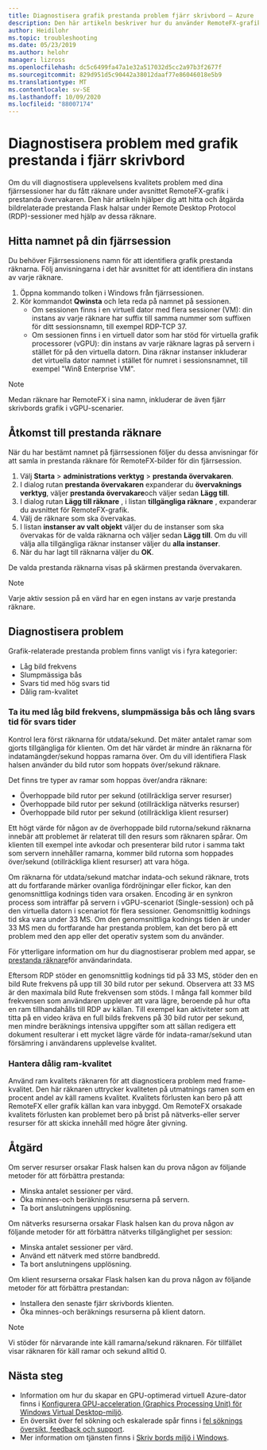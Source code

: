 ```yaml
---
title: Diagnostisera grafik prestanda problem fjärr skrivbord – Azure
description: Den här artikeln beskriver hur du använder RemoteFX-grafikkort i sessioner med fjärr skrivbords protokoll för att diagnostisera prestanda problem med grafik i Windows Virtual Desktop.
author: Heidilohr
ms.topic: troubleshooting
ms.date: 05/23/2019
ms.author: helohr
manager: lizross
ms.openlocfilehash: dc5c6499fa47a1e32a517032d5cc2a97b3f2677f
ms.sourcegitcommit: 829d951d5c90442a38012daaf77e86046018e5b9
ms.translationtype: MT
ms.contentlocale: sv-SE
ms.lasthandoff: 10/09/2020
ms.locfileid: "88007174"
---
```

# <a name="diagnose-graphics-performance-issues-in-remote-desktop"></a>Diagnostisera problem med grafik prestanda i fjärr skrivbord

Om du vill diagnostisera upplevelsens kvalitets problem med dina fjärrsessioner har du fått räknare under avsnittet RemoteFX-grafik i prestanda övervakaren. Den här artikeln hjälper dig att hitta och åtgärda bildrelaterade prestanda Flask halsar under Remote Desktop Protocol (RDP)-sessioner med hjälp av dessa räknare.

## <a name="find-your-remote-session-name"></a>Hitta namnet på din fjärrsession

Du behöver Fjärrsessionens namn för att identifiera grafik prestanda räknarna. Följ anvisningarna i det här avsnittet för att identifiera din instans av varje räknare.

1. Öppna kommando tolken i Windows från fjärrsessionen.
2. Kör kommandot **Qwinsta** och leta reda på namnet på sessionen.
    - Om sessionen finns i en virtuell dator med flera sessioner (VM): din instans av varje räknare har suffix till samma nummer som suffixen för ditt sessionsnamn, till exempel RDP-TCP 37.
    - Om sessionen finns i en virtuell dator som har stöd för virtuella grafik processorer (vGPU): din instans av varje räknare lagras på servern i stället för på den virtuella datorn. Dina räknar instanser inkluderar det virtuella dator namnet i stället för numret i sessionsnamnet, till exempel "Win8 Enterprise VM".

>[!NOTE]
> Medan räknare har RemoteFX i sina namn, inkluderar de även fjärr skrivbords grafik i vGPU-scenarier.

## <a name="access-performance-counters"></a>Åtkomst till prestanda räknare

När du har bestämt namnet på fjärrsessionen följer du dessa anvisningar för att samla in prestanda räknare för RemoteFX-bilder för din fjärrsession.

1. Välj **Starta**  >  **administrations verktyg**  >  **prestanda övervakaren**.
2. I dialog rutan **prestanda övervakaren** expanderar du **övervaknings verktyg**, väljer **prestanda övervakare**och väljer sedan **Lägg till**.
3. I dialog rutan **Lägg till räknare** , i listan **tillgängliga räknare** , expanderar du avsnittet för RemoteFX-grafik.
4. Välj de räknare som ska övervakas.
5. I listan **instanser av valt objekt** väljer du de instanser som ska övervakas för de valda räknarna och väljer sedan **Lägg till**. Om du vill välja alla tillgängliga räknar instanser väljer du **alla instanser**.
6. När du har lagt till räknarna väljer du **OK**.

De valda prestanda räknarna visas på skärmen prestanda övervakaren.

>[!NOTE]
>Varje aktiv session på en värd har en egen instans av varje prestanda räknare.

## <a name="diagnose-issues"></a>Diagnostisera problem

Grafik-relaterade prestanda problem finns vanligt vis i fyra kategorier:

- Låg bild frekvens
- Slumpmässiga bås
- Svars tid med hög svars tid
- Dålig ram-kvalitet

### <a name="addressing-low-frame-rate-random-stalls-and-high-input-latency"></a>Ta itu med låg bild frekvens, slumpmässiga bås och lång svars tid för svars tider

Kontrol lera först räknarna för utdata/sekund. Det mäter antalet ramar som gjorts tillgängliga för klienten. Om det här värdet är mindre än räknarna för indatamängder/sekund hoppas ramarna över. Om du vill identifiera Flask halsen använder du bild rutor som hoppats över/sekund räknare.

Det finns tre typer av ramar som hoppas över/andra räknare:

- Överhoppade bild rutor per sekund (otillräckliga server resurser)
- Överhoppade bild rutor per sekund (otillräckliga nätverks resurser)
- Överhoppade bild rutor per sekund (otillräckliga klient resurser)

Ett högt värde för någon av de överhoppade bild rutorna/sekund räknarna innebär att problemet är relaterat till den resurs som räknaren spårar. Om klienten till exempel inte avkodar och presenterar bild rutor i samma takt som servern innehåller ramarna, kommer bild rutorna som hoppades över/sekund (otillräckliga klient resurser) att vara höga.

Om räknarna för utdata/sekund matchar indata-och sekund räknare, trots att du fortfarande märker ovanliga fördröjningar eller fickor, kan den genomsnittliga kodnings tiden vara orsaken. Encoding är en synkron process som inträffar på servern i vGPU-scenariot (Single-session) och på den virtuella datorn i scenariot för flera sessioner. Genomsnittlig kodnings tid ska vara under 33 MS. Om den genomsnittliga kodnings tiden är under 33 MS men du fortfarande har prestanda problem, kan det bero på ett problem med den app eller det operativ system som du använder.

För ytterligare information om hur du diagnostiserar problem med appar, se [prestanda räknare](/windows-server/remote/remote-desktop-services/rds-rdsh-performance-counters/)för användarindata.

Eftersom RDP stöder en genomsnittlig kodnings tid på 33 MS, stöder den en bild Rute frekvens på upp till 30 bild rutor per sekund. Observera att 33 MS är den maximala bild Rute frekvensen som stöds. I många fall kommer bild frekvensen som användaren upplever att vara lägre, beroende på hur ofta en ram tillhandahålls till RDP av källan. Till exempel kan aktiviteter som att titta på en video kräva en full bilds frekvens på 30 bild rutor per sekund, men mindre beräknings intensiva uppgifter som att sällan redigera ett dokument resulterar i ett mycket lägre värde för indata-ramar/sekund utan försämring i användarens upplevelse kvalitet.

### <a name="addressing-poor-frame-quality"></a>Hantera dålig ram-kvalitet

Använd ram kvalitets räknaren för att diagnosticera problem med frame-kvalitet. Den här räknaren uttrycker kvaliteten på utmatnings ramen som en procent andel av käll ramens kvalitet. Kvalitets förlusten kan bero på att RemoteFX eller grafik källan kan vara inbyggd. Om RemoteFX orsakade kvalitets förlusten kan problemet bero på brist på nätverks-eller server resurser för att skicka innehåll med högre åter givning.

## <a name="mitigation"></a>Åtgärd

Om server resurser orsakar Flask halsen kan du prova någon av följande metoder för att förbättra prestanda:

- Minska antalet sessioner per värd.
- Öka minnes-och beräknings resurserna på servern.
- Ta bort anslutningens upplösning.

Om nätverks resurserna orsakar Flask halsen kan du prova någon av följande metoder för att förbättra nätverks tillgänglighet per session:

- Minska antalet sessioner per värd.
- Använd ett nätverk med större bandbredd.
- Ta bort anslutningens upplösning.

Om klient resurserna orsakar Flask halsen kan du prova någon av följande metoder för att förbättra prestandan:

- Installera den senaste fjärr skrivbords klienten.
- Öka minnes-och beräknings resurserna på klient datorn.

> [!NOTE]
> Vi stöder för närvarande inte käll ramarna/sekund räknaren. För tillfället visar räknaren för käll ramar och sekund alltid 0.

## <a name="next-steps"></a>Nästa steg

- Information om hur du skapar en GPU-optimerad virtuell Azure-dator finns i [Konfigurera GPU-acceleration (Graphics Processing Unit) för Windows Virtual Desktop-miljö](configure-vm-gpu.md).
- En översikt över fel sökning och eskalerade spår finns i [fel söknings översikt, feedback och support](troubleshoot-set-up-overview.md).
- Mer information om tjänsten finns i [Skriv bords miljö i Windows](environment-setup.md).
